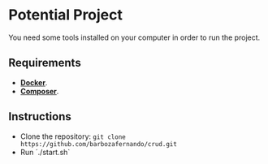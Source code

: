 # **Potential Project**

You need some tools installed on your computer in order to run the project.

## Requirements

- **[Docker](https://www.docker.com/get-started)**.
- **[Composer](https://getcomposer.org/download/)**.

## Instructions

- Clone the repository: `git clone https://github.com/barbozafernando/crud.git`
- Run ´./start.sh`

